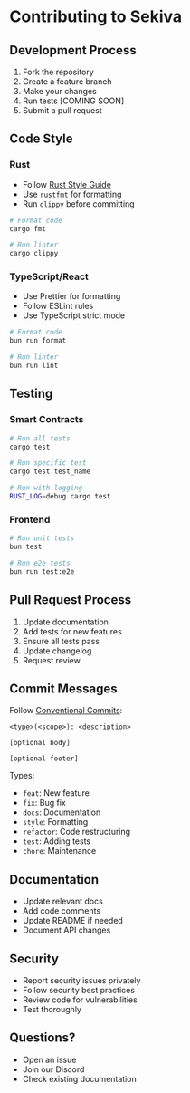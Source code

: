 # Contributing to Sekiva

## Development Process

1. Fork the repository
2. Create a feature branch
3. Make your changes
4. Run tests [COMING SOON]
5. Submit a pull request

## Code Style

### Rust

- Follow [Rust Style Guide](https://doc.rust-lang.org/1.0.0/style/style/naming/README.html)
- Use `rustfmt` for formatting
- Run `clippy` before committing

```bash
# Format code
cargo fmt

# Run linter
cargo clippy
```

### TypeScript/React

- Use Prettier for formatting
- Follow ESLint rules
- Use TypeScript strict mode

```bash
# Format code
bun run format

# Run linter
bun run lint
```

## Testing

### Smart Contracts

```bash
# Run all tests
cargo test

# Run specific test
cargo test test_name

# Run with logging
RUST_LOG=debug cargo test
```

### Frontend

```bash
# Run unit tests
bun test

# Run e2e tests
bun run test:e2e
```

## Pull Request Process

1. Update documentation
2. Add tests for new features
3. Ensure all tests pass
4. Update changelog
5. Request review

## Commit Messages

Follow [Conventional Commits](https://www.conventionalcommits.org/):

```
<type>(<scope>): <description>

[optional body]

[optional footer]
```

Types:
- `feat`: New feature
- `fix`: Bug fix
- `docs`: Documentation
- `style`: Formatting
- `refactor`: Code restructuring
- `test`: Adding tests
- `chore`: Maintenance

## Documentation

- Update relevant docs
- Add code comments
- Update README if needed
- Document API changes

## Security

- Report security issues privately
- Follow security best practices
- Review code for vulnerabilities
- Test thoroughly

## Questions?

- Open an issue
- Join our Discord
- Check existing documentation 